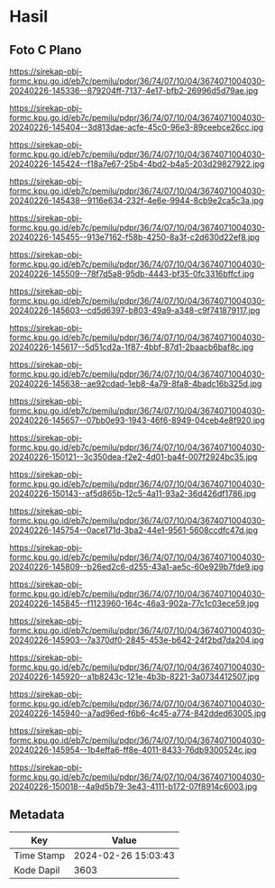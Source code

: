 # Hasil

## Foto C Plano

https://sirekap-obj-formc.kpu.go.id/eb7c/pemilu/pdpr/36/74/07/10/04/3674071004030-20240226-145336--879204ff-7137-4e17-bfb2-26996d5d79ae.jpg

https://sirekap-obj-formc.kpu.go.id/eb7c/pemilu/pdpr/36/74/07/10/04/3674071004030-20240226-145404--3d813dae-acfe-45c0-96e3-89ceebce26cc.jpg

https://sirekap-obj-formc.kpu.go.id/eb7c/pemilu/pdpr/36/74/07/10/04/3674071004030-20240226-145424--f18a7e67-25b4-4bd2-b4a5-203d29827922.jpg

https://sirekap-obj-formc.kpu.go.id/eb7c/pemilu/pdpr/36/74/07/10/04/3674071004030-20240226-145438--9116e634-232f-4e6e-9944-8cb9e2ca5c3a.jpg

https://sirekap-obj-formc.kpu.go.id/eb7c/pemilu/pdpr/36/74/07/10/04/3674071004030-20240226-145455--913e7162-f58b-4250-8a3f-c2d630d22ef8.jpg

https://sirekap-obj-formc.kpu.go.id/eb7c/pemilu/pdpr/36/74/07/10/04/3674071004030-20240226-145509--78f7d5a8-95db-4443-bf35-0fc3316bffcf.jpg

https://sirekap-obj-formc.kpu.go.id/eb7c/pemilu/pdpr/36/74/07/10/04/3674071004030-20240226-145603--cd5d6397-b803-49a9-a348-c9f741879117.jpg

https://sirekap-obj-formc.kpu.go.id/eb7c/pemilu/pdpr/36/74/07/10/04/3674071004030-20240226-145617--5d51cd2a-1f87-4bbf-87d1-2baacb6baf8c.jpg

https://sirekap-obj-formc.kpu.go.id/eb7c/pemilu/pdpr/36/74/07/10/04/3674071004030-20240226-145638--ae92cdad-1eb8-4a79-8fa8-4badc16b325d.jpg

https://sirekap-obj-formc.kpu.go.id/eb7c/pemilu/pdpr/36/74/07/10/04/3674071004030-20240226-145657--07bb0e93-1943-46f6-8949-04ceb4e8f920.jpg

https://sirekap-obj-formc.kpu.go.id/eb7c/pemilu/pdpr/36/74/07/10/04/3674071004030-20240226-150121--3c350dea-f2e2-4d01-ba4f-007f2924bc35.jpg

https://sirekap-obj-formc.kpu.go.id/eb7c/pemilu/pdpr/36/74/07/10/04/3674071004030-20240226-150143--af5d865b-12c5-4a11-93a2-36d426df1786.jpg

https://sirekap-obj-formc.kpu.go.id/eb7c/pemilu/pdpr/36/74/07/10/04/3674071004030-20240226-145754--0ace171d-3ba2-44e1-9561-5608ccdfc47d.jpg

https://sirekap-obj-formc.kpu.go.id/eb7c/pemilu/pdpr/36/74/07/10/04/3674071004030-20240226-145809--b26ed2c6-d255-43a1-ae5c-60e929b7fde9.jpg

https://sirekap-obj-formc.kpu.go.id/eb7c/pemilu/pdpr/36/74/07/10/04/3674071004030-20240226-145845--f1123960-164c-46a3-902a-77c1c03ece59.jpg

https://sirekap-obj-formc.kpu.go.id/eb7c/pemilu/pdpr/36/74/07/10/04/3674071004030-20240226-145903--7a370df0-2845-453e-b642-24f2bd7da204.jpg

https://sirekap-obj-formc.kpu.go.id/eb7c/pemilu/pdpr/36/74/07/10/04/3674071004030-20240226-145920--a1b8243c-121e-4b3b-8221-3a0734412507.jpg

https://sirekap-obj-formc.kpu.go.id/eb7c/pemilu/pdpr/36/74/07/10/04/3674071004030-20240226-145940--a7ad96ed-f6b6-4c45-a774-842dded63005.jpg

https://sirekap-obj-formc.kpu.go.id/eb7c/pemilu/pdpr/36/74/07/10/04/3674071004030-20240226-145954--1b4effa6-ff8e-4011-8433-76db9300524c.jpg

https://sirekap-obj-formc.kpu.go.id/eb7c/pemilu/pdpr/36/74/07/10/04/3674071004030-20240226-150018--4a9d5b79-3e43-4111-b172-07f8914c6003.jpg


## Metadata

| Key        | Value               |
| ---------- | ------------------- |
| Time Stamp | 2024-02-26 15:03:43 |
| Kode Dapil | 3603                |



